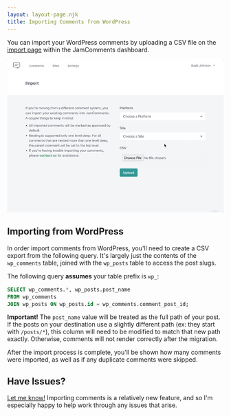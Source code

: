 ```yaml
---
layout: layout-page.njk
title: Importing Comments from WordPress
---
```


You can import your WordPress comments by uploading a CSV file on the [import page](https://go.jamcomments/settings/import/wordpress) within the JamComments dashboard.

![Image Upload Demo](/assets/img/import-demo.gif)

## Importing from WordPress

In order import comments from WordPress, you'll need to create a CSV export from the following query. It's largely just the contents of the `wp_comments` table, joined with the `wp_posts` table to access the post slugs.

The following query **assumes** your table prefix is `wp_`:

```sql
SELECT wp_comments.*, wp_posts.post_name
FROM wp_comments
JOIN wp_posts ON wp_posts.id = wp_comments.comment_post_id;
```

**Important!** The `post_name` value will be treated as the full path of your post. If the posts on your destination use a slightly different path (ex: they start with `/posts/*`), this column will need to be modified to match that new path exactly. Otherwise, comments will not render correctly after the migration.

After the import process is complete, you'll be shown how many comments were imported, as well as if any duplicate comments were skipped.

## Have Issues?

[Let me know!](https://macarthur.me/contact) Importing comments is a relatively new feature, and so I'm especially happy to help work through any issues that arise.
